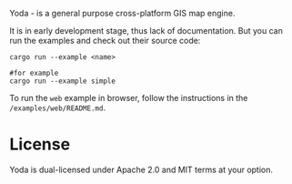 Yoda - is a general purpose cross-platform GIS map engine.

It is in early development stage, thus lack of documentation. But you can run the
examples and check out their source code:

```shell
cargo run --example <name>

#for example
cargo run --example simple
```

To run the `web` example in browser, follow the instructions in the `/examples/web/README.md`.
# License

Yoda is dual-licensed under Apache 2.0 and MIT terms at your option.